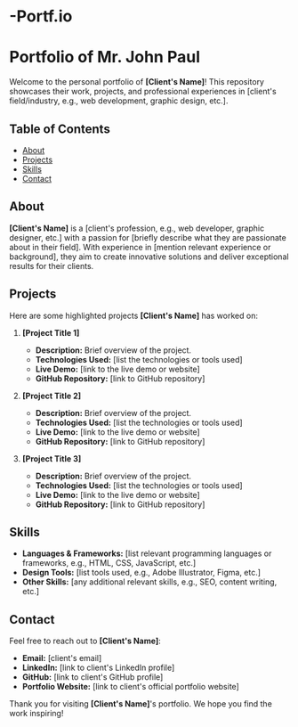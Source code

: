 # -Portf.io
# Portfolio of Mr. John Paul  

Welcome to the personal portfolio of **[Client's Name]**! This repository showcases their work, projects, and professional experiences in [client's field/industry, e.g., web development, graphic design, etc.].  

## Table of Contents  
- [About](#about)  
- [Projects](#projects)  
- [Skills](#skills)  
- [Contact](#contact)  

## About  

**[Client's Name]** is a [client's profession, e.g., web developer, graphic designer, etc.] with a passion for [briefly describe what they are passionate about in their field]. With experience in [mention relevant experience or background], they aim to create innovative solutions and deliver exceptional results for their clients.  

## Projects  

Here are some highlighted projects **[Client's Name]** has worked on:  

1. **[Project Title 1]**  
   - **Description:** Brief overview of the project.  
   - **Technologies Used:** [list the technologies or tools used]  
   - **Live Demo:** [link to the live demo or website]  
   - **GitHub Repository:** [link to GitHub repository]  

2. **[Project Title 2]**  
   - **Description:** Brief overview of the project.  
   - **Technologies Used:** [list the technologies or tools used]  
   - **Live Demo:** [link to the live demo or website]  
   - **GitHub Repository:** [link to GitHub repository]  

3. **[Project Title 3]**  
   - **Description:** Brief overview of the project.  
   - **Technologies Used:** [list the technologies or tools used]  
   - **Live Demo:** [link to the live demo or website]  
   - **GitHub Repository:** [link to GitHub repository]  

## Skills  

- **Languages & Frameworks:** [list relevant programming languages or frameworks, e.g., HTML, CSS, JavaScript, etc.]  
- **Design Tools:** [list tools used, e.g., Adobe Illustrator, Figma, etc.]  
- **Other Skills:** [any additional relevant skills, e.g., SEO, content writing, etc.]  

## Contact  

Feel free to reach out to **[Client's Name]**:  

- **Email:** [client's email]  
- **LinkedIn:** [link to client's LinkedIn profile]  
- **GitHub:** [link to client's GitHub profile]  
- **Portfolio Website:** [link to client's official portfolio website]  

Thank you for visiting **[Client's Name]**'s portfolio. We hope you find the work inspiring!  
